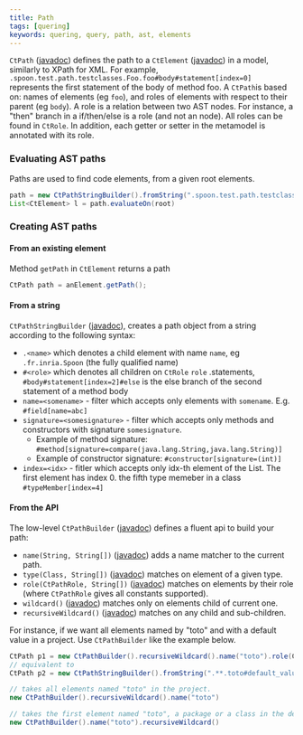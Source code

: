 ```yaml
---
title: Path
tags: [quering]
keywords: quering, query, path, ast, elements
---
```


`CtPath` ([javadoc](http://spoon.gforge.inria.fr/mvnsites/spoon-core/apidocs/spoon/reflect/path/CtPath.html))
defines the path to a `CtElement` ([javadoc](http://spoon.gforge.inria.fr/mvnsites/spoon-core/apidocs/spoon/reflect/declaration/CtElement.html))
in a model, similarly to XPath for XML. For example, `.spoon.test.path.testclasses.Foo.foo#body#statement[index=0]` represents the first statement of the body of method foo.
A `CtPath`is based on: names of elements (eg `foo`), and roles of elements with respect to their parent (eg `body`).
A role is a relation between two AST nodes.
For instance, a "then" branch in a if/then/else is a role (and not an node). All roles can be found in `CtRole`. In addition, each getter or setter in the metamodel is annotated with its role.

### Evaluating AST paths

Paths are used to find code elements, from a given root elements.

```java
path = new CtPathStringBuilder().fromString(".spoon.test.path.testclasses.Foo.foo#body#statement[index=0]");
List<CtElement> l = path.evaluateOn(root)
```

### Creating AST paths

#### From an existing element

Method `getPath` in `CtElement` returns a path

```java
CtPath path = anElement.getPath();
```

#### From a string

`CtPathStringBuilder` ([javadoc](http://spoon.gforge.inria.fr/mvnsites/spoon-core/apidocs/spoon/reflect/path/CtPathStringBuilder.html)), creates a path object from a string according to the following syntax:

- `.<name>` which denotes a child element with name `name`, eg `.fr.inria.Spoon` (the fully qualified name)
- `#<role>` which denotes all children on `CtRole` `role` .statements, `#body#statement[index=2]#else` is the else branch of the second statement of a method body
- `name=<somename>` - filter which accepts only elements with `somename`. E.g. `#field[name=abc]`
- `signature=<somesignature>` - filter which accepts only methods and constructors with signature `somesignature`.
  - Example of method signature: `#method[signature=compare(java.lang.String,java.lang.String)]`
  - Example of constructor signature: `#constructor[signature=(int)]`
- `index=<idx>` - fitler which accepts only idx-th element of the List. The first element has index 0. the fifth type memeber in a class `#typeMember[index=4]`

#### From the API

The low-level `CtPathBuilder` ([javadoc](http://spoon.gforge.inria.fr/mvnsites/spoon-core/apidocs/spoon/reflect/path/CtPathBuilder.html)) defines a fluent api to build your path:

- `name(String, String[])` ([javadoc](http://spoon.gforge.inria.fr/mvnsites/spoon-core/apidocs/spoon/reflect/path/CtPathBuilder.html#name-java.lang.String-java.lang.String:A...-))
adds a name matcher to the current path.
- `type(Class, String[])` ([javadoc](http://spoon.gforge.inria.fr/mvnsites/spoon-core/apidocs/spoon/reflect/path/CtPathBuilder.html#type-java.lang.Class-java.lang.String:A...-))
matches on element of a given type.
- `role(CtPathRole, String[])` ([javadoc](http://spoon.gforge.inria.fr/mvnsites/spoon-core/apidocs/spoon/reflect/path/CtPathBuilder.html#role-spoon.reflect.path.CtPathRole-java.lang.String:A...-))
matches on elements by their role (where `CtPathRole` gives all constants supported).
- `wildcard()` ([javadoc](http://spoon.gforge.inria.fr/mvnsites/spoon-core/apidocs/spoon/reflect/path/CtPathBuilder.html#wildcard--))
matches only on elements child of current one.
- `recursiveWildcard()` ([javadoc](http://spoon.gforge.inria.fr/mvnsites/spoon-core/apidocs/spoon/reflect/path/CtPathBuilder.html#recursiveWildcard--))
matches on any child and sub-children.

For instance, if we want all elements named by "toto" and with a default value in
a project. Use `CtPathBuilder` like the example below.

```java
CtPath p1 = new CtPathBuilder().recursiveWildcard().name("toto").role(CtPathRole.DEFAULT_VALUE).build();
// equivalent to
CtPath p2 = new CtPathStringBuilder().fromString(".**.toto#default_value").build();

// takes all elements named "toto" in the project. 
new CtPathBuilder().recursiveWildcard().name("toto")

// takes the first element named "toto", a package or a class in the default package, at the root of your project.
new CtPathBuilder().name("toto").recursiveWildcard()
```
